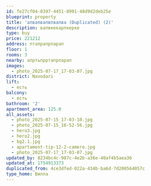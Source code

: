 ```yaml
---
id: fe27cf04-8397-4451-8991-48d9d2deb25e
blueprint: property
title: 'апвапвапвпвапва (Duplicated) (2)'
description: вапвкекарпкерке
type: buy
price: 221212
address: птапрапрпарап
floor: 1
rooms: 3
nearby: апртьпрртапрпарап
images:
  - photo_2025-07-17_17-03-07.jpg
district: Navodari
lift:
  - есть
balcony:
  - есть
bathroom: '2'
apartment_area: 125.0
all_assets:
  - photo_2025-07-15_17-03-10.jpg
  - photo_2025-07-15_16-52-56.jpg
  - hero3.jpg
  - hero2.jpg
  - bg2.1.jpg
  - apartament-tip-12-2-camere.jpg
  - photo_2025-07-17_17-03-07.jpg
updated_by: 8234bc4c-987c-4e2b-a36e-40af4b5aea36
updated_at: 1754913373
duplicated_from: 4ce3dfed-022a-434b-ba6d-7d208564057c
type_home: Вилла
---
```

